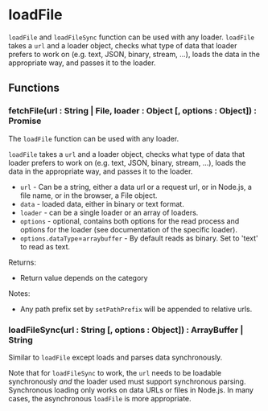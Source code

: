 # loadFile

`loadFile` and `loadFileSync` function can be used with any loader. `loadFile` takes a `url` and a loader object, checks what type of data that loader prefers to work on (e.g. text, JSON, binary, stream, ...), loads the data in the appropriate way, and passes it to the loader.

## Functions

### fetchFile(url : String | File, loader : Object [, options : Object]) : Promise<Response>

The `loadFile` function can be used with any loader.

`loadFile` takes a `url` and a loader object, checks what type of data that loader prefers to work on (e.g. text, JSON, binary, stream, ...), loads the data in the appropriate way, and passes it to the loader.

- `url` - Can be a string, either a data url or a request url, or in Node.js, a file name, or in the browser, a File object.
- `data` - loaded data, either in binary or text format.
- `loader` - can be a single loader or an array of loaders.
- `options` - optional, contains both options for the read process and options for the loader (see documentation of the specific loader).
- `options.dataType`=`arraybuffer` - By default reads as binary. Set to 'text' to read as text.

Returns:

- Return value depends on the category

Notes:

- Any path prefix set by `setPathPrefix` will be appended to relative urls.

### loadFileSync(url : String [, options : Object]) : ArrayBuffer | String

Similar to `loadFile` except loads and parses data synchronously.

Note that for `loadFileSync` to work, the `url` needs to be loadable synchronously _and_ the loader used must support synchronous parsing. Synchronous loading only works on data URLs or files in Node.js. In many cases, the asynchronous `loadFile` is more appropriate.

